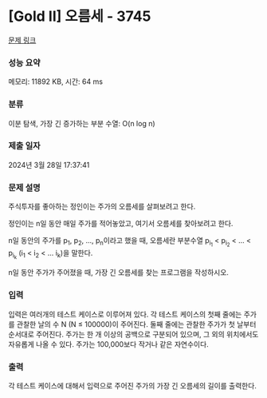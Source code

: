 # [Gold II] 오름세 - 3745 

[문제 링크](https://www.acmicpc.net/problem/3745) 

### 성능 요약

메모리: 11892 KB, 시간: 64 ms

### 분류

이분 탐색, 가장 긴 증가하는 부분 수열: O(n log n)

### 제출 일자

2024년 3월 28일 17:37:41

### 문제 설명

<p>주식투자를 좋아하는 정인이는 주가의 오름세를 살펴보려고 한다.</p>

<p>정인이는 n일 동안 매일 주가를 적어놓았고, 여기서 오름세를 찾아보려고 한다.</p>

<p>n일 동안의 주가를 p<sub>1</sub>, p<sub>2</sub>, ..., p<sub>n</sub>이라고 했을 때, 오름세란 부분수열 p<sub>i<sub>1</sub></sub> < p<sub>i<sub>2</sub></sub> < ... < p<sub>i<sub>k</sub></sub> (i<sub>1</sub> < i<sub>2</sub> < ... i<sub>k</sub>)을 말한다.</p>

<p>n일 동안 주가가 주어졌을 때, 가장 긴 오름세를 찾는 프로그램을 작성하시오.</p>

### 입력 

 <p>입력은 여러개의 테스트 케이스로 이루어져 있다. 각 테스트 케이스의 첫째 줄에는 주가를 관찰한 날의 수 N (N ≤ 100000)이 주어진다. 둘째 줄에는 관찰한 주가가 첫 날부터 순서대로 주어진다. 주가는 한 개 이상의 공백으로 구분되어 있으며, 그 외의 위치에서도 자유롭게 나올 수 있다. 주가는 100,000보다 작거나 같은 자연수이다.</p>

### 출력 

 <p>각 테스트 케이스에 대해서 입력으로 주어진 주가의 가장 긴 오름세의 길이를 출력한다.</p>

